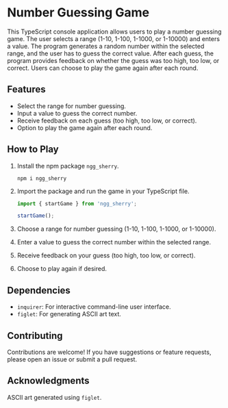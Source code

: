 
# Number Guessing Game

This TypeScript console application allows users to play a number guessing game. The user selects a range (1-10, 1-100, 1-1000, or 1-10000) and enters a value. The program generates a random number within the selected range, and the user has to guess the correct value. After each guess, the program provides feedback on whether the guess was too high, too low, or correct. Users can choose to play the game again after each round.

## Features

- Select the range for number guessing.
- Input a value to guess the correct number.
- Receive feedback on each guess (too high, too low, or correct).
- Option to play the game again after each round.

## How to Play

1. Install the npm package `ngg_sherry`.
   ```
   npm i ngg_sherry
   ```

2. Import the package and run the game in your TypeScript file.

   ```typescript
   import { startGame } from 'ngg_sherry';

   startGame();
   ```

3. Choose a range for number guessing (1-10, 1-100, 1-1000, or 1-10000).
4. Enter a value to guess the correct number within the selected range.
5. Receive feedback on your guess (too high, too low, or correct).
6. Choose to play again if desired.

## Dependencies

- `inquirer`: For interactive command-line user interface.
- `figlet`: For generating ASCII art text.

## Contributing

Contributions are welcome! If you have suggestions or feature requests, please open an issue or submit a pull request.

## Acknowledgments

ASCII art generated using `figlet`.
